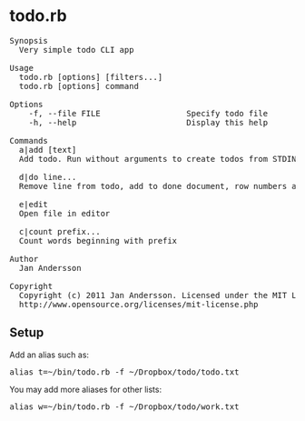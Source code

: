 todo.rb
=======

<pre>
Synopsis
  Very simple todo CLI app

Usage
  todo.rb [options] [filters...]
  todo.rb [options] command

Options
    -f, --file FILE                  Specify todo file
    -h, --help                       Display this help

Commands
  a|add [text]
  Add todo. Run without arguments to create todos from STDIN, one per line

  d|do line...
  Remove line from todo, add to done document, row numbers as arguments

  e|edit
  Open file in editor

  c|count prefix...
  Count words beginning with prefix

Author
  Jan Andersson

Copyright
  Copyright (c) 2011 Jan Andersson. Licensed under the MIT License:
  http://www.opensource.org/licenses/mit-license.php
</pre>

Setup
-----
Add an alias such as:
<pre>
alias t=~/bin/todo.rb -f ~/Dropbox/todo/todo.txt
</pre>

You may add more aliases for other lists:
<pre>
alias w=~/bin/todo.rb -f ~/Dropbox/todo/work.txt
</pre>

